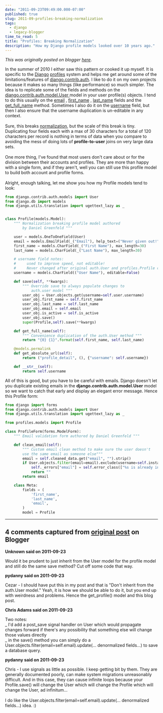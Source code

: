 ```yaml
---
date: "2011-09-23T09:49:00.000-07:00"
published: true
slug: 2011-09-profiles-breaking-normalization
tags:
  - django
  - legacy-blogger
time_to_read: 5
title: "Profiles: Breaking Normalization"
description: "How my Django profile models looked over 10 years ago."
---
```


_This was originally posted on blogger [here](https://pydanny.blogspot.com/2011/09/profiles-breaking-normalization.html)_.

In the summer of 2010 I either saw this pattern or cooked it up myself. It is specific to the <a href="http://djangoproject.com/">Django</a> <a href="https://docs.djangoproject.com/en/dev/topics/auth/#storing-additional-information-about-users">profiles</a> system and helps me get around some of the limitations/features of <a href="https://docs.djangoproject.com/en/1.3/topics/auth/">django.contrib.auth</a>. I like to do it on my own projects because it makes so many things (like performance) so much simpler. The idea is to replicate some of the fields and methods on the<a href="https://docs.djangoproject.com/en/1.3/topics/auth/#users"> django.contrib.auth.model.User </a> model in your user profile(s) objects. I tend to do this usually on the <a href="https://docs.djangoproject.com/en/1.3/topics/auth/#django.contrib.auth.models.User.email">email</a> , <a href="https://docs.djangoproject.com/en/1.3/topics/auth/#django.contrib.auth.models.User.first_name">first_name</a> , <a href="https://docs.djangoproject.com/en/1.3/topics/auth/#django.contrib.auth.models.User.last_name">last_name</a> fields and the <a href="https://docs.djangoproject.com/en/1.3/topics/auth/#django.contrib.auth.models.User.get_full_name">get_full_name</a> method. Sometimes I also do it on the <a href="https://docs.djangoproject.com/en/1.3/topics/auth/#django.contrib.auth.models.User.username">username</a> field, but then I also ensure that the username duplication is un-editable in any context.<br /><br />Sure, this breaks <a href="http://pydanny.blogspot.com/2011/07/normalization-noitazilamron.html">normalization</a>, but the scale of this break is tiny. Duplicating four fields each with a max of 30 characters for a total of 120 characters per record is nothing in terms of data when you compare to avoiding the mess of doing lots of <b>profile-to-user</b> joins on very large data sets.<br /><br />One more thing, I've found that most users don't care about or for the division between their accounts and profiles. They are more than happy with a single form, and if they aren't, well you can still use this profile model to build both account and profile forms.<br /><br />Alright, enough talking, let me show you how my Profile models tend to look:

```python
from django.contrib.auth.models import User
from django.db import models
from django.utils.translation import ugettext_lazy as _


class Profile(models.Model):
    """ Normalization breaking profile model authored
        by Daniel Greenfeld """

    user = models.OneToOneField(User)
    email = models.EmailField(_("Email"), help_text=("Never given out!"), max_length=30)
    first_name = models.CharField(_("First Name"), max_length=30)
    last_name = models.CharField(_("Last Name"), max_length=30)

    # username field notes:
    #     used to improve speed, not editable!
    #     Never changed after original auth.User and profiles.Profile creation!
    username = models.CharField(("User Name"), editable=False)

    def save(self, **kwargs):
        """ Override save to always populate changes to
            auth.user model """
        user_obj = User.objects.get(username=self.user.username)
        user_obj.first_name = self.first_name
        user_obj.last_name = self.last_name
        user_obj.email = self.email
        user_obj.is_active = self.is_active
        user_obj.save()
        super(Profile,self).save(**kwargs)

    def get_full_name(self):
        """ Convenience duplication of the auth.User method """
        return "{0} {1}".format(self.first_name, self.last_name)

    @models.permalink
    def get_absolute_url(self):
        return ("profile_detail", (), {"username": self.username})

    def __str__(self):
        return self.username
```

All of this is good, but you have to be careful with emails. Django doesn't let you duplicate existing emails in the <b>django.contrib.auth.model.User</b> model so we want to catch that early and display an elegant error message. Hence this Profile form:

```python
from django import forms
from django.contrib.auth.models import User
from django.utils.translation import ugettext_lazy as _

from profiles.models import Profile

class ProfileForm(forms.ModelForm):
    """ Email validation form authored by Daniel Greenfeld """

    def clean_email(self):
        """ Custom email clean method to make sure the user doesn't
        use the same email as someone else"""
        email = self.cleaned_data.get("email", "").strip()
        if User.objects.filter(email=email).exclude(username=self.instance.user.username):
            self._errors["email"] = self.error_class(["%s is already in use in the system" % email])
            return ""
        return email

    class Meta:
        fields = (
            'first_name',
            'last_name',
            'email',
        )
        model = Profile

```

---

## 4 comments captured from [original post](https://pydanny.blogspot.com/2011/09/profiles-breaking-normalization.html) on Blogger

**Unknown said on 2011-09-23**

Would it be prudent to just inherit from the User model for the profile model and still do the same save method? Cut off some code that way.

**pydanny said on 2011-09-23**

Cezar - I should have put this in my post and that is &quot;Don't inherit from the auth.User model.&quot; Yeah, it is how we should be able to do it, but you end up with weirdness and problems. Hence the get_profile() model and this blog post.

**Chris Adams said on 2011-09-23**

Two notes: <br />_ I'd add a post_save signal handler on User which would propagate changes forward if there's any possibility that something else will change those values directly<br />_ in the save() method you can simply do a User.objects.filter(email=self.email).update(… denormalized fields…) to save a database query.

**pydanny said on 2011-09-23**

Chris - I use signals as little as possible. I keep getting bit by them. They are generally documented poorly, can make system migrations unreasonably difficult. And in this case, they can cause infinite loops because your Profile.save() will change the User which will change the Profile which will change the User, ad infinitum...<br /><br />I do like the User.objects.filter(email=self.email).update(… denormalized fields…) idea. :)
